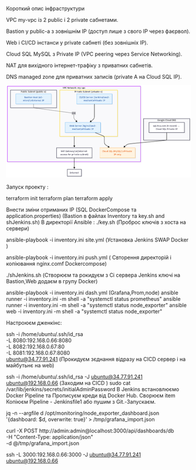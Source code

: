 Короткий опис інфраструктури

VPC my-vpc із 2 public і 2 private сабнетами.

Bastion у public-a з зовнішнім IP (доступ лише з свого IP через фаєрвол).

Web і CI/CD інстанси у private сабнеті (без зовнішніх IP).

Cloud SQL MySQL з Private IP (VPC peering через Service Networking).

NAT для вихідного інтернет-трафіку з приватних сабнетів.

DNS managed zone для приватних записів (private A на Cloud SQL IP).

![Моя інфраструктура](diagram.png)

  Запуск проекту  :

  terraform init
  terraform plan
  terraform apply

Внести зміни отриманих IP (SQL DockerCompose та application.properties)
                          (Bastion в файлах Inventory  та key.sh and shJenkins.sh)
В директорії Ansible :
  ./key.sh                                              (Проброс ключів з хоста на   сервери)

ansible-playbook -i inventory.ini site.yml            (Установка Jenkins SWAP  Docker )

ansible-playbook -i inventory.ini push.yml           ( Свторення директорій і копіювання nginx.comf Dockercompose)

./shJenkins.sh                                          (Створюєм та рокидуєм з Сі сервера Jenkins ключі
                                                         на Bastion,Web додаєм в групу Docker)

ansible-playbook -i inventory.ini dash.yml           (Grafana,Prom,node)
ansible runner -i inventory.ini -m shell -a "systemctl status prometheus"
ansible runner -i inventory.ini -m shell -a "systemctl status node_exporter"
ansible web -i inventory.ini -m shell -a "systemctl status node_exporter"




Настроюєм дженкінс:

ssh -i /home/ubuntu/.ssh/id_rsa \
-L 8080:192.168.0.66:8080 \
-L 8082:192.168.0.67:80 \
-L 8081:192.168.0.67:8080 \
ubuntu@34.77.91.241                    (Прокидуєм зєднання відразу на СІCD сервер і на майбутьнє на web)

ssh -i /home/ubuntu/.ssh/id_rsa -J ubuntu@34.77.91.241   ubuntu@192.168.0.66 (Заходим на CICD )
sudo cat  /var/lib/jenkins/secrets/initialAdminPassword 
В  Jenkins встановлюємо Docker Pipeline  та Прописуєм креди від Docker Hub.
Сворюєм item Копіюєм Pipeline - Jenkinsfile1 або пушим з Git.-Запускаєм.


jq -n --argfile d /opt/monitoring/node_exporter_dashboard.json '{dashboard: $d, overwrite: true}' > /tmp/grafana_import.json


curl -X POST http://admin:admin@localhost:3000/api/dashboards/db \
-H "Content-Type: application/json" \
-d @/tmp/grafana_import.json


ssh -L 3000:192.168.0.66:3000 -J ubuntu@34.77.91.241 ubuntu@192.168.0.66